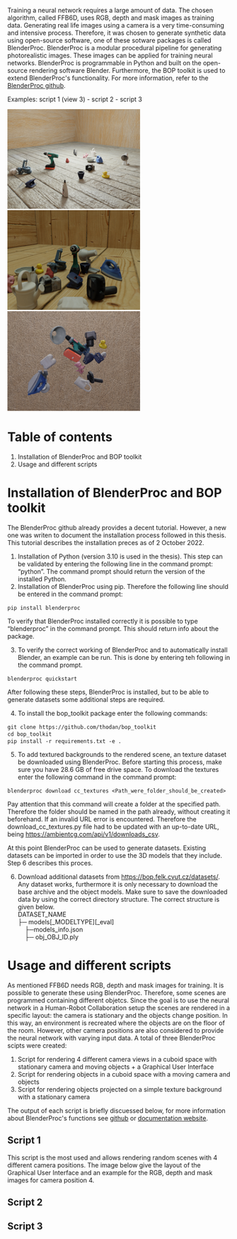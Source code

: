Training a neural network requires a large amount of data. The chosen algorithm, called FFB6D, uses RGB, depth and mask images as training data. Generating real life images using a camera is a very time-consuming and intensive process. Therefore, it was chosen to generate synthetic data using open-source software, one of these sotware packages is called BlenderProc. BlenderProc is a modular procedural pipeline for generating photorealistic images. These images can be applied for training neural networks. BlenderProc is programmable in Python and built on the open-source rendering software Blender. Furthermore, the BOP toolkit is  used to extend BlenderProc's functionality. For more information, refer to the [BlenderProc github](https://github.com/DLR-RM/BlenderProc).

Examples: script 1 (view 3) - script 2 - script 3

<img src="images/example_1_1.png" width="300"> <img src="images/example_2_1.png" width="300"> <img src="images/example_3_1.png" width="300">

# Table of contents 
1. Installation of BlenderProc and BOP toolkit 
2. Usage and different scripts

# Installation of BlenderProc and BOP toolkit
The BlenderProc github already provides a decent tutorial. However, a new one was writen to document the installation process followed in this thesis. This tutorial describes the installation preces as of 2 October 2022.

1.  Installation of Python (version 3.10 is used in the thesis). This step can be validated by entering the following line in the command prompt: “python”. The command prompt should return the version of the installed Python. 
2.  Installation of BlenderProc using pip. Therefore the following line should be entered in the command prompt: 
```
pip install blenderproc 
```
To verify that BlenderProc installed correctly it is possible to type “blenderproc” in the command prompt. This should return info about the package.

3. To verify the correct working of BlenderProc and to automatically install Blender, an example can be run. This is done by entering teh following in the command prompt.
```
blenderproc quickstart 
```
After following these steps, BlenderProc is installed, but to be able to generate datasets some additional steps are required.

4.  To install the bop_toolkit package enter the following commands:
```
git clone https://github.com/thodan/bop_toolkit
cd bop_toolkit
pip install -r requirements.txt -e .
```

5.  To add textured backgrounds to the rendered scene, an texture dataset be downloaded using BlenderProc. 
Before starting this process, make sure you have 28.6 GB of free drive space.
To download the textures enter the following command in the command prompt: 
```
blenderproc download cc_textures <Path_were_folder_should_be_created>
```
Pay attention that this command will create a folder at the specified path. Therefore the folder should be named in the path already, without creating it beforehand.
If an invalid URL error is encountered. Therefore the download_cc_textures.py file had to be updated with an up-to-date URL, being https://ambientcg.com/api/v1/downloads_csv.

At this point BlenderProc can be used to generate datasets. Existing datasets can be imported in order to use the 3D models that they include. Step 6 describes this proces.

6. Download additional datasets from https://bop.felk.cvut.cz/datasets/. Any dataset works, furthermore it is only necessary to download the base archive and the object models. Make sure to save the downloaded data by using the correct directory structure. The correct structure is given below.<br>
DATASET_NAME<br>
├─ models[_MODELTYPE][_eval]<br>
&nbsp;&nbsp;&nbsp;&nbsp;├─models_info.json<br>
&nbsp;&nbsp;&nbsp;&nbsp;├─ obj_OBJ_ID.ply

# Usage and different scripts
As mentioned FFB6D needs RGB, depth and mask images for training. It is possible to generate these using BlenderProc. Therefore, some scenes are programmed containing different objetcs. Since the goal is to use the neural network in a Human-Robot Collaboration setup the scenes are rendered in a specific layout: the camera is stationary and the objects change position. In this way, an environment is recreated where the objects are on the floor of the room. However, other camera positions are also considered to provide the neural network with varying input data.
A total of three BlenderProc scipts were created: 
1. Script for rendering 4 different camera views in a cuboid space with stationary camera and moving objects + a Graphical User Interface
2. Script for rendering objects in a cuboid space with a moving camera and objects 
3. Script for rendering objects projected on a simple texture background with a stationary camera 

The output of each script is briefly discuessed below, for more information about BlenderProc's functions see [github](https://github.com/DLR-RM/BlenderProc) or [documentation website](https://dlr-rm.github.io/BlenderProc/). 
## Script 1
This script is the most used and allows rendering random scenes with 4 different camera positions. The image below give the layout of the Graphical User Interface and an example for the RGB, depth and mask images for camera position 4.

## Script 2

## Script 3
